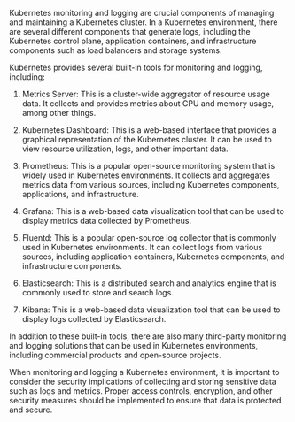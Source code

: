 Kubernetes monitoring and logging are crucial components of managing and maintaining a Kubernetes cluster. In a Kubernetes environment, there are several different components that generate logs, including the Kubernetes control plane, application containers, and infrastructure components such as load balancers and storage systems.

Kubernetes provides several built-in tools for monitoring and logging, including:

1. Metrics Server: This is a cluster-wide aggregator of resource usage data. It collects and provides metrics about CPU and memory usage, among other things.

2. Kubernetes Dashboard: This is a web-based interface that provides a graphical representation of the Kubernetes cluster. It can be used to view resource utilization, logs, and other important data.

3. Prometheus: This is a popular open-source monitoring system that is widely used in Kubernetes environments. It collects and aggregates metrics data from various sources, including Kubernetes components, applications, and infrastructure.

4. Grafana: This is a web-based data visualization tool that can be used to display metrics data collected by Prometheus.

5. Fluentd: This is a popular open-source log collector that is commonly used in Kubernetes environments. It can collect logs from various sources, including application containers, Kubernetes components, and infrastructure components.

6. Elasticsearch: This is a distributed search and analytics engine that is commonly used to store and search logs.

7. Kibana: This is a web-based data visualization tool that can be used to display logs collected by Elasticsearch.

In addition to these built-in tools, there are also many third-party monitoring and logging solutions that can be used in Kubernetes environments, including commercial products and open-source projects.

When monitoring and logging a Kubernetes environment, it is important to consider the security implications of collecting and storing sensitive data such as logs and metrics. Proper access controls, encryption, and other security measures should be implemented to ensure that data is protected and secure.